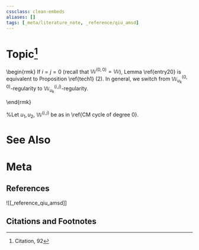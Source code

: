 ```yaml
---
cssclass: clean-embeds
aliases: []
tags: [_meta/literature_note, _reference/qiu_amsd]
---
```

# Topic[^1]

\begin{rmk}    If $i=j=0$ (recall that ${\mathbb {W}}^{(0,0)}={\mathbb {W}}$),   Lemma \ref{entry20} is  equivalent to Proposition \ref{tech1} (2).
In general, we switch  from ${\mathbb {W}}_{u_k}^{(0,0)}$-regularity to ${\mathbb {W}}_{u_k}^{(i,j)}$-regularity.

   
   \end{rmk}

   
  
  
  %Let $u_1,u_2$, ${{\mathbb {W}}^{(i,j)}}$      be as in \ref{CM cycle of  degree 0}. 





    

# See Also

# Meta
## References
![[_reference_qiu_amsd]]


## Citations and Footnotes
[^1]: Citation, 92
